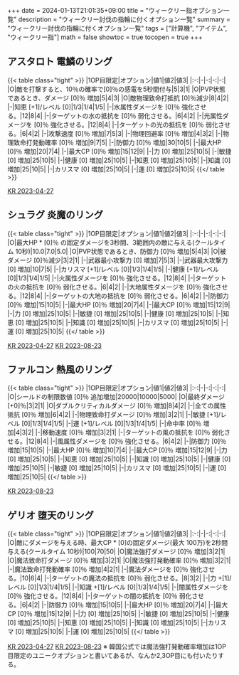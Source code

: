 +++
date = 2024-01-13T21:01:35+09:00
title = "ウィークリー指オプション一覧"
description = "ウィークリー討伐の指輪に付くオプション一覧"
summary = "ウィークリー討伐の指輪に付くオプション一覧"
tags = ["計算機", "アイテム", "ウィークリー指"]
math = false
showtoc = true
tocopen = true
+++

<style>
.tight th,
.tight td {
  font-size: 16px !important;
  line-height: 1.0 !important;
  padding: 5px 5px !important;
}
</style>

## アスタロト 電鱗のリング

{{< table class="tight" >}}
|1OP目限定|オプション|値1|値2|値3|
|:-:|-|-:|-:|-:|
|O|敵を打撃すると、10％の確率で[0]％の感電を5秒間付与|5|3|1|
|O|PVP状態であるとき、ダメージ [0]％ 増加|5|4|3|
|O|敵物理致命打抵抗 [0]％減少|8|4|2|
|-|知恵 [+1]/レベル [0]|1/3|1/4|1/5|
|-|水属性ダメージを [0]％ 強化させる。|12|8|4|
|-|ターゲットの水の抵抗を [0]％ 弱化させる。|6|4|2|
|-|光属性ダメージを [0]％ 強化させる。|12|8|4|
|-|ターゲットの光の抵抗を [0]％ 弱化させる。|6|4|2|
|-|攻撃速度 [0]％ 増加|7|5|3|
|-|物理回避率 [0]％ 増加|4|3|2|
|-|物理致命打発動確率 [0]％ 増加|9|7|5|
|-|防御力 [0]％ 増加|30|10|5|
|-|最大HP [0]％ 増加|20|7|4|
|-|最大CP [0]％ 増加|15|12|9|
|-|力 [0] 増加|25|10|5|
|-|敏捷 [0] 増加|25|10|5|
|-|健康 [0] 増加|25|10|5|
|-|知恵 [0] 増加|25|10|5|
|-|知識 [0] 増加|25|10|5|
|-|カリスマ [0] 増加|25|10|5|
|-|運 [0] 増加|25|10|5|
{{</ table >}}

[KR 2023-04-27](http://redstone.logickorea.co.kr/notice/noticeboard/view.aspx?sqn=7838)


## シュラグ 炎魔のリング

{{< table class="tight" >}}
|1OP目限定|オプション|値1|値2|値3|
|:-:|-|-:|-:|-:|
|O|最大HP * [0]％ の固定ダメージを3秒間、3範囲内の敵に与える(クールタイム 10秒)|10.0|7.0|5.0|
|O|PVP状態であるとき、防御力 [0]％ 増加|5|4|3|
|O|被ダメージ [0]％減少|3|2|1|
|-|武器最小攻撃力 [0] 増加|7|5|3|
|-|武器最大攻撃力 [0] 増加|10|7|5|
|-|カリスマ [+1]/レベル [0]|1/3|1/4|1/5|
|-|健康 [+1]/レベル [0]|1/3|1/4|1/5|
|-|火属性ダメージを [0]％ 強化させる。|12|8|4|
|-|ターゲットの火の抵抗を [0]％ 弱化させる。|6|4|2|
|-|大地属性ダメージを [0]％ 強化させる。|12|8|4|
|-|ターゲットの大地の抵抗を [0]％ 弱化させる。|6|4|2|
|-|防御力 [0]％ 増加|15|10|5|
|-|最大HP [0]％ 増加|20|7|4|
|-|最大CP [0]％ 増加|15|12|9|
|-|力 [0] 増加|25|10|5|
|-|敏捷 [0] 増加|25|10|5|
|-|健康 [0] 増加|25|10|5|
|-|知恵 [0] 増加|25|10|5|
|-|知識 [0] 増加|25|10|5|
|-|カリスマ [0] 増加|25|10|5|
|-|運 [0] 増加|25|10|5|
{{</ table >}}

[KR 2023-04-27](http://redstone.logickorea.co.kr/notice/noticeboard/view.aspx?sqn=7838)
[KR 2023-08-23](http://redstone.logickorea.co.kr/notice/updateboard/view.aspx?sqn=7953)

## ファルコン 熱風のリング

{{< table class="tight" >}}
|1OP目限定|オプション|値1|値2|値3|
|:-:|-|-:|-:|-:|
|O|シールドの制限数値 [0]％ 追加増加|20000|10000|5000|
|O|最終ダメージ [+0]％|3|2|1|
|O|ダブルクリティカルダメージ [0]％ 増加|8|4|2|
|-|全ての属性抵抗 [0]％ 増加|6|4|2|
|-|物理致命打ダメージ [0]％ 増加|3|2|1|
|-|敏捷 [+1]/レベル [0]|1/3|1/4|1/5|
|-|運 [+1]/レベル [0]|1/3|1/4|1/5|
|-|命中率 [0]％ 増加|4|3|2|
|-|移動速度 [0]％ 増加|3|2|1|
|-|ターゲットの風の抵抗を [0]％ 弱化させる。|12|8|4|
|-|風属性ダメージを [0]％ 強化させる。|6|4|2|
|-|防御力 [0]％ 増加|15|10|5|
|-|最大HP [0]％ 増加|10|7|4|
|-|最大CP [0]％ 増加|15|12|9|
|-|力 [0] 増加|25|10|5|
|-|知恵 [0] 増加|25|10|5|
|-|知識 [0] 増加|25|10|5|
|-|健康 [0] 増加|25|10|5|
|-|敏捷 [0] 増加|25|10|5|
|-|カリスマ [0] 増加|25|10|5|
|-|運 [0] 増加|25|10|5|
{{</ table >}}

[KR 2023-08-23](http://redstone.logickorea.co.kr/notice/updateboard/view.aspx?sqn=7953)

## ゲリオ 堕天のリング

{{< table class="tight" >}}
|1OP目限定|オプション|値1|値2|値3|
|:-:|-|-:|-:|-:|
|O|敵にダメージを与える時、最大CP * [0]の固定ダメージ(最大 100万)を2秒間与える(クールタイム 10秒)|100|70|50|
|O|魔法強打ダメージ [0]％ 増加|3|2|1|
|O|魔法致命打ダメージ [0]％ 増加|3|2|1|
|O|魔法強打発動確率 [0]％ 増加|3|2|1|
|-|魔法致命打発動確率 [0]％ 増加|4|2|1|
|-|魔法ダメージを [0]％ 強化させる。|10|6|4|
|-|ターゲットの魔法の抵抗を [0]％ 弱化させる。|8|3|2|
|-|力 +[1]/レベル [0]|1/3|1/4|1/5|
|-|知識 +[1]/レベル [0]|1/3|1/4|1/5|
|-|闇属性ダメージを [0]％ 強化させる。|12|8|4|
|-|ターゲットの闇の抵抗を [0]％ 弱化させる。|6|4|2|
|-|防御力 [0]％ 増加|15|10|5|
|-|最大HP [0]％ 増加|20|7|4|
|-|最大CP [0]％ 増加|15|12|9|
|-|力 [0] 増加|25|10|5|
|-|敏捷 [0] 増加|25|10|5|
|-|健康 [0] 増加|25|10|5|
|-|知恵 [0] 増加|25|10|5|
|-|知識 [0] 増加|25|10|5|
|-|カリスマ [0] 増加|25|10|5|
|-|運 [0] 増加|25|10|5|
{{</ table >}}

[KR 2023-04-27](http://redstone.logickorea.co.kr/notice/noticeboard/view.aspx?sqn=7838)
[KR 2023-08-23](http://redstone.logickorea.co.kr/notice/updateboard/view.aspx?sqn=7953)
※ 韓国公式では魔法強打発動確率増加は1OP目限定のユニークオプションと書いてあるが、なんか2,3OP目にも付いたりする。
